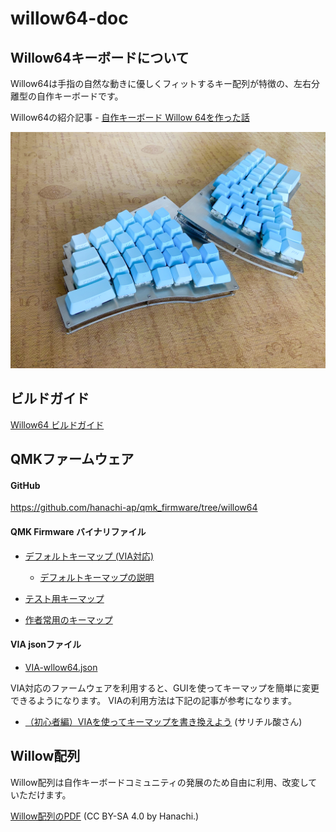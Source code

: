 # willow64-doc

## Willow64キーボードについて

Willow64は手指の自然な動きに優しくフィットするキー配列が特徴の、左右分離型の自作キーボードです。


Willow64の紹介記事 - [自作キーボード Willow 64を作った話](https://coal.hatenablog.com/entry/2020/12/04/231923)

  <img src="img/img00.jpg" alt="Willow64" title="willow64 keyboard">


## ビルドガイド

 [Willow64 ビルドガイド](buildguide-willow64-r2.md)  


## QMKファームウェア

#### GitHub
  
  https://github.com/hanachi-ap/qmk_firmware/tree/willow64


#### QMK Firmware バイナリファイル

  - [デフォルトキーマップ (VIA対応)](https://github.com/hanachi-ap/qmk_firmware/releases/download/rev02-1/willow_willow64_via_default.hex)

    -  [デフォルトキーマップの説明](./default-keymap.md)


  - [テスト用キーマップ](https://github.com/hanachi-ap/qmk_firmware/releases/download/rev02-1/willow_willow64_buildtest.hex)

  - [作者常用のキーマップ](https://github.com/hanachi-ap/qmk_firmware/releases/download/rev02-1/willow_willow64_via_hanachi.hex)


#### VIA jsonファイル

  - [VIA-wllow64.json](https://github.com/hanachi-ap/willow64-doc/releases/download/releae01/VIA_keymap_wllow64.json)

VIA対応のファームウェアを利用すると、GUIを使ってキーマップを簡単に変更できるようになります。
VIAの利用方法は下記の記事が参考になります。
   
  - [（初心者編）VIAを使ってキーマップを書き換えよう](https://salicylic-acid3.hatenablog.com/entry/via-manual) (サリチル酸さん)


## Willow配列

Willow配列は自作キーボードコミュニティの発展のため自由に利用、改変していただけます。

 [Willow配列のPDF](https://github.com/hanachi-ap/willow64-doc/blob/main/img/willow_layout_v1.pdf)  (CC BY-SA 4.0 by Hanachi.)



